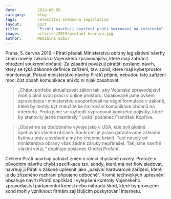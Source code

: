 ```yaml
---
date:         2019-06-05
category:     blog
tags:         celostátní sněmovna legislativa
layout:       post
title:        "Piráti navrhují opatření proti šmírovaní na internetu"
image:        articles/2019/profant-kopriva.jpg
author:       Mediální odbor
---
```



Praha, 5. června 2019 – Piráti předali Ministerstvu obrany legislativní návrhy změn novely zákona o Vojenském zpravodajství, které mají zabránit ohrožení soukromí občanů. Za zásadní považují pirátští poslanci návrh, který se týká zákonné definice zařízení, tzv. sond, které mají kyberprostor monitorovat. Pokud ministerstvo návrhy Pirátů přijme, nebudou tato zařízení moci číst obsah komunikace ani do ní nijak zasahovat.

> „Chápu potřebu aktualizovat zákon tak, aby Vojenské zpravodajství mohlo plnit svou práci v online prostoru. Opakovaně jsme ovšem zpravodajce i ministerstvo upozorňovali na vágní formulace v zákoně, které by mohly být zneužité ke šmírování komunikace občanů na internetu. Proto jsme se rozhodli vypracovat konkrétní pojistky, které by stanovily jasné mantinely,“ uvádí poslanec František Kopřiva.

> „Obáváme se obdobného vývoje jako v USA, kde byli plošně špehování všichni občané. Soukromí je právo garantované základní listinou práv a svobod a my ho chceme bránit. Text novely od ministerstva obrany však žádné záruky nepřinášel. Tak jsme navrhli vlastní verzi,“ doplňuje poslanec Ondřej Profant.

Celkem Piráti navrhují patnáct změn v rámci chystané novely. Protože v původním návrhu chybí specifikace tzv. sondy, která má net flow sledovat, navrhují ji Piráti v zákoně upřesnit jako „pasivní hardwarové zařízení, které je do zřízeného rozhraní připojeno odbočně“. Kromě technických upřesnění obsahuje návrh Pirátů například i vylepšení kontroly Vojenského zpravodajství parlamentní komisí nebo náhradu škod, které by provozem sond mohly vzniknout firmám zajišťujícím poskytování internetu.
